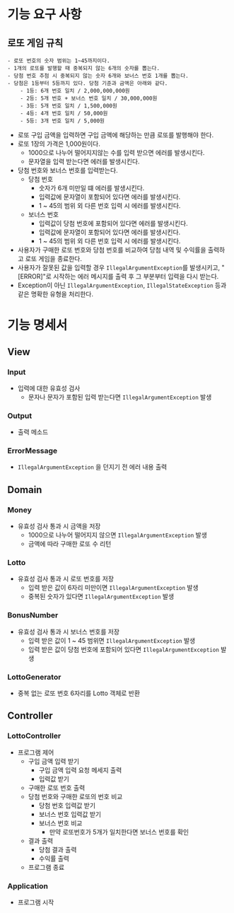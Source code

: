 # 기능 요구 사항

## 로또 게임 규칙
```
- 로또 번호의 숫자 범위는 1~45까지이다.
- 1개의 로또를 발행할 때 중복되지 않는 6개의 숫자를 뽑는다.
- 당첨 번호 추첨 시 중복되지 않는 숫자 6개와 보너스 번호 1개를 뽑는다.
- 당첨은 1등부터 5등까지 있다. 당첨 기준과 금액은 아래와 같다.
    - 1등: 6개 번호 일치 / 2,000,000,000원
    - 2등: 5개 번호 + 보너스 번호 일치 / 30,000,000원
    - 3등: 5개 번호 일치 / 1,500,000원
    - 4등: 4개 번호 일치 / 50,000원
    - 5등: 3개 번호 일치 / 5,000원
```
- 로또 구입 금액을 입력하면 구입 금액에 해당하는 만큼 로또를 발행해야 한다.
- 로또 1장의 가격은 1,000원이다.
    - 1000으로 나누어 떨어지지않는 수를 입력 받으면 에러를 발생시킨다.
    - 문자열을 입력 받는다면 에러를 발생시킨다.
- 당첨 번호와 보너스 번호를 입력받는다.
    - 당첨 번호
        - 숫자가 6개 미만일 떄 에러를 발생시킨다.
        - 입력값에 문자열이 포함되어 있다면 에러를 발생시킨다.
        - 1 ~ 45의 범위 외 다른 번호 입력 시 에러를 발생시킨다.
    - 보너스 번호
        - 입력값이 당첨 번호에 포함되어 있다면 에러를 발생시킨다.
        - 입력값에 문자열이 포함되어 있다면 에러를 발생시킨다.
        - 1 ~ 45의 범위 외 다른 번호 입력 시 에러를 발생시킨다.
- 사용자가 구매한 로또 번호와 당첨 번호를 비교하여 당첨 내역 및 수익률을 출력하고 로또 게임을 종료한다.
- 사용자가 잘못된 값을 입력할 경우 ```IllegalArgumentException```를 발생시키고, "[ERROR]"로 시작하는 에러 메시지를 출력 후 그 부분부터 입력을 다시 받는다.
- Exception이 아닌 ```IllegalArgumentException```, ```IllegalStateException``` 등과 같은 명확한 유형을 처리한다.

# 기능 명세서

## View

### Input

- 입력에 대한 유효성 검사
    - 문자나 문자가 포함된 입력 받는다면 ```IllegalArgumentException``` 발생

### Output

- 출력 메소드 

### ErrorMessage

- ```IllegalArgumentException``` 을 던지기 전 에러 내용 출력

## Domain

### Money

- 유효성 검사 통과 시 금액을 저장
  - 1000으로 나누어 떨어지지 않으면 ```IllegalArgumentException``` 발생
  - 금액에 따라 구매한 로또 수 리턴

### Lotto

- 유효성 검사 통과 시 로또 번호를 저장
    - 입력 받은 값이 6자리 미만이면 ```IllegalArgumentException``` 발생
    - 중복된 숫자가 있다면 ```IllegalArgumentException``` 발생

### BonusNumber

- 유효성 검사 통과 시 보너스 번호를 저장
    - 입력 받은 값이 1 ~ 45 범위면 ```IllegalArgumentException``` 발생
    - 입력 받은 값이 당첨 번호에 포함되어 있다면 ```IllegalArgumentException``` 발생

### LottoGenerator

- 중복 없는 로또 번호 6자리를 Lotto 객체로 반환

## Controller

### LottoController

- 프로그램 제어
    - 구입 금액 입력 받기
        - 구입 금액 입력 요청 메세지 출력
        - 입력값 받기
    - 구매한 로또 번호 출력
    - 당첨 번호와 구매한 로또의 번호 비교
        - 당첨 번호 입력값 받기
        - 보너스 번호 입력값 받기
        - 보너스 번호 비교
            - 만약 로또번호가 5개가 일치한다면 보너스 번호를 확인
    - 결과 출력
        - 당첨 결과 출력
        - 수익률 출력
    - 프로그램 종료

### Application

- 프로그램 시작